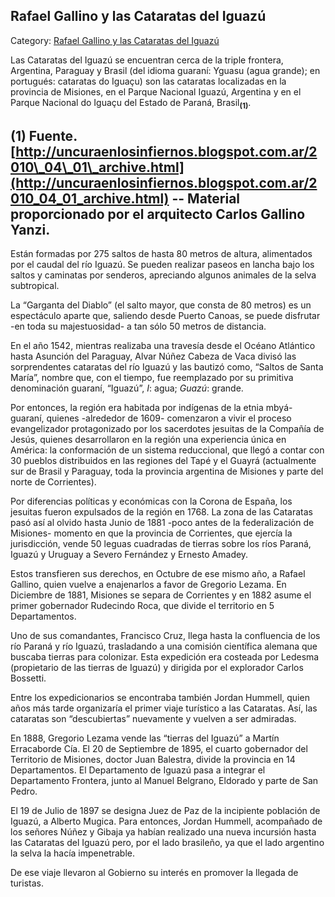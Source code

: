 ## Rafael Gallino y las Cataratas del Iguazú

Category: [Rafael Gallino y las Cataratas del Iguazú](http://descubrircorrientes.com.ar/2012/index.php/4428-corrientes-en-la-familia-argentina-1870-a-la-actualidad/gobiernos-autonomistas-de-gallino-a-ruiz-1880-1897/gobierno-de-antonio-bautista-gallino/secuestro-y-renuncia-forzada-del-gobernador-gallino/rafael-gallino-y-las-cataratas-de-iguazu)

Las Cataratas del Iguazú se encuentran cerca de la triple frontera, Argentina, Paraguay y Brasil (del idioma guaraní: Yguasu (agua grande); en portugués: cataratas do Iguaçu) son las cataratas localizadas en la provincia de Misiones, en el Parque Nacional Iguazú, Argentina y en el Parque Nacional do Iguaçu del Estado de Paraná, Brasil<sub><strong>(1)</strong></sub>.

## **(1) Fuente. [http://uncuraenlosinfiernos.blogspot.com.ar/2010\_04\_01\_archive.html](http://uncuraenlosinfiernos.blogspot.com.ar/2010_04_01_archive.html) -- Material proporcionado por el arquitecto Carlos Gallino Yanzi.**

Están formadas por 275 saltos de hasta 80 metros de altura, alimentados por el caudal del río Iguazú. Se pueden realizar paseos en lancha bajo los saltos y caminatas por senderos, apreciando algunos animales de la selva subtropical.

La “Garganta del Diablo” (el salto mayor, que consta de 80 metros) es un espectáculo aparte que, saliendo desde Puerto Canoas, se puede disfrutar -en toda su majestuosidad- a tan sólo 50 metros de distancia.

En el año 1542, mientras realizaba una travesía desde el Océano Atlántico hasta Asunción del Paraguay, Alvar Núñez Cabeza de Vaca divisó las sorprendentes cataratas del río Iguazú y las bautizó como, “Saltos de Santa María”, nombre que, con el tiempo, fue reemplazado por su primitiva denominación guaraní, “Iguazú”, _I_: agua; _Guazú_: grande.

Por entonces, la región era habitada por indígenas de la etnia mbyá-guaraní, quienes -alrededor de 1609- comenzaron a vivir el proceso evangelizador protagonizado por los sacerdotes jesuitas de la Compañía de Jesús, quienes desarrollaron en la región una experiencia única en América: la conformación de un sistema reduccional, que llegó a contar con 30 pueblos distribuidos en las regiones del Tapé y el Guayrá (actualmente sur de Brasil y Paraguay, toda la provincia argentina de Misiones y parte del norte de Corrientes).

Por diferencias políticas y económicas con la Corona de España, los jesuitas fueron expulsados de la región en 1768. La zona de las Cataratas pasó así al olvido hasta Junio de 1881 -poco antes de la federalización de Misiones- momento en que la provincia de Corrientes, que ejercía la jurisdicción, vende 50 leguas cuadradas de tierras sobre los ríos Paraná, Iguazú y Uruguay a Severo Fernández y Ernesto Amadey.

Estos transfieren sus derechos, en Octubre de ese mismo año, a Rafael Gallino, quien vuelve a enajenarlos a favor de Gregorio Lezama. En Diciembre de 1881, Misiones se separa de Corrientes y en 1882 asume el primer gobernador Rudecindo Roca, que divide el territorio en 5 Departamentos.

Uno de sus comandantes, Francisco Cruz, llega hasta la confluencia de los río Paraná y río Iguazú, trasladando a una comisión científica alemana que buscaba tierras para colonizar. Esta expedición era costeada por Ledesma (propietario de las tierras de Iguazú) y dirigida por el explorador Carlos Bossetti.

Entre los expedicionarios se encontraba también Jordan Hummell, quien años más tarde organizaría el primer viaje turístico a las Cataratas. Así, las cataratas son “descubiertas” nuevamente y vuelven a ser admiradas.

En 1888, Gregorio Lezama vende las “tierras del Iguazú” a Martín Erracaborde Cía. El 20 de Septiembre de 1895, el cuarto gobernador del Territorio de Misiones, doctor Juan Balestra, divide la provincia en 14 Departamentos. El Departamento de Iguazú pasa a integrar el Departamento Frontera, junto al Manuel Belgrano, Eldorado y parte de San Pedro.

El 19 de Julio de 1897 se designa Juez de Paz de la incipiente población de Iguazú, a Alberto Mugica. Para entonces, Jordan Hummell, acompañado de los señores Núñez y Gibaja ya habían realizado una nueva incursión hasta las Cataratas del Iguazú pero, por el lado brasileño, ya que el lado argentino la selva la hacía impenetrable.

De ese viaje llevaron al Gobierno su interés en promover la llegada de turistas.